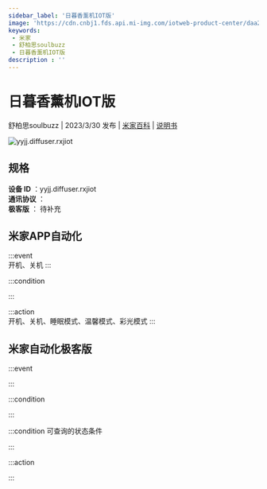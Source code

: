 ```yaml
---
sidebar_label: '日暮香薰机IOT版'
image: 'https://cdn.cnbj1.fds.api.mi-img.com/iotweb-product-center/daa20f017281bfd8a7980be8aa50cd28_1658224148094.png?GalaxyAccessKeyId=AKVGLQWBOVIRQ3XLEW&Expires=9223372036854775807&Signature=gJKhwJY4uGyfLz2bbVPymIsZP4g='
keywords: 
 - 米家
 - 舒柏思soulbuzz
 - 日暮香薰机IOT版
description : ''
---
```

# 日暮香薰机IOT版

舒柏思soulbuzz | 2023/3/30 发布 | [米家百科](https://home.mi.com/webapp/content/baike/product/index.html?model=yyjj.diffuser.rxjiot) | [说明书](https://home.mi.com/views/introduction.html?model=yyjj.diffuser.rxjiot&region=cn)

![yyjj.diffuser.rxjiot](https://cdn.cnbj1.fds.api.mi-img.com/iotweb-product-center/daa20f017281bfd8a7980be8aa50cd28_1658224148094.png?GalaxyAccessKeyId=AKVGLQWBOVIRQ3XLEW&Expires=9223372036854775807&Signature=gJKhwJY4uGyfLz2bbVPymIsZP4g=)

## 规格  
> 
**设备 ID** ：yyjj.diffuser.rxjiot  
**通讯协议** ：  
**极客版**  ： 待补充 


## 米家APP自动化  

:::event  
开机、关机
:::

:::condition  

:::

:::action   
开机、关机、睡眠模式、温馨模式、彩光模式
:::

## 米家自动化极客版  

:::event  

:::

:::condition  

:::

:::condition 可查询的状态条件  

:::

:::action  

:::

        
